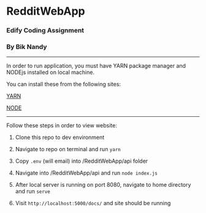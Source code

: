 # RedditWebApp
### Edify Coding Assignment
### By Bik Nandy

---

In order to run application, you must have YARN package manager and NODEjs installed on local machine.

You can install these from the following sites:

[YARN](https://classic.yarnpkg.com/en/docs/install#mac-stable)

[NODE](https://nodejs.org/en/download/)

---

Follow these steps in order to view website: 
1. Clone this repo to dev environment 

2. Navigate to repo on terminal and run `yarn`

3. Copy `.env` (will email) into /RedditWebApp/api folder

4. Navigate into /RedditWebApp/api and run `node index.js`

5. After local server is running on port 8080, navigate to home directory and run `serve`

6. Visit `http://localhost:5000/docs/` and site should be running 
